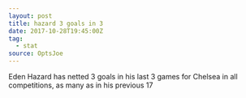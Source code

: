 ```yaml
---  
layout: post
title: hazard 3 goals in 3
date: 2017-10-28T19:45:00Z
tag:
  - stat
source: OptsJoe
---
```

 
Eden Hazard has netted 3 goals in his last 3 games for Chelsea in all competitions, as many as in his previous 17
